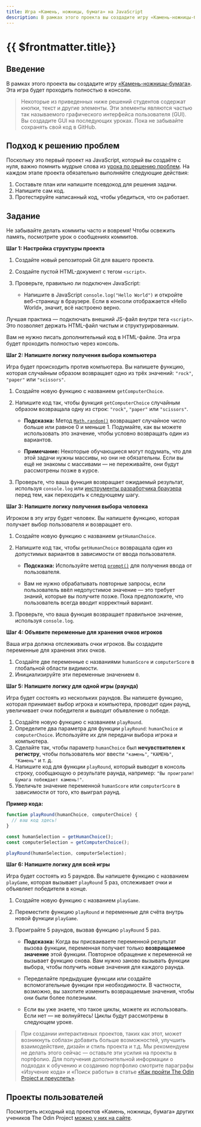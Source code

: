 ```yaml
---
title: Игра «Камень, ножницы, бумага» на JavaScript
description: В рамках этого проекта вы создадите игру «Камень-ножницы-бумага». Эта игра будет проходить полностью в консоли.
---
```


# {{ $frontmatter.title}}

## Введение

В рамках этого проекта вы создадите игру [«Камень-ножницы-бумага»](https://ru.wikipedia.org/wiki/%D0%9A%D0%B0%D0%BC%D0%B5%D0%BD%D1%8C,_%D0%BD%D0%BE%D0%B6%D0%BD%D0%B8%D1%86%D1%8B,_%D0%B1%D1%83%D0%BC%D0%B0%D0%B3%D0%B0). Эта игра будет проходить полностью в консоли.

> Некоторые из приведенных ниже решений студентов содержат кнопки, текст и другие элементы. Эти элементы являются частью так называемого графического интерфейса пользователя (GUI). Вы создадите GUI на последующих уроках. Пока не забывайте сохранять свой код в GitHub.

## Подход к решению проблем

Поскольку это первый проект на JavaScript, который вы создаёте с нуля, важно помнить мудрые слова из [урока по решению проблем](./problem-solving.md). На каждом этапе проекта обязательно выполняйте следующие действия:

1. Составьте план или напишите псевдокод для решения задачи.
2. Напишите сам код.
3. Протестируйте написанный код, чтобы убедиться, что он работает.

## Задание

Не забывайте делать коммиты часто и вовремя! Чтобы освежить память, посмотрите урок о сообщениях коммитов.

**Шаг 1: Настройка структуры проекта**

1. Создайте новый репозиторий Git для вашего проекта.
2. Создайте пустой HTML-документ с тегом `<script>`.
3. Проверьте, правильно ли подключен JavaScript:

   - Напишите в JavaScript `console.log("Hello World")` и откройте веб-страницу в браузере. Если в консоли отображается «Hello World», значит, всё настроено верно.

Лучшая практика — подключать внешний JS-файл внутри тега `<script>`. Это позволяет держать HTML-файл чистым и структурированным.

Вам не нужно писать дополнительный код в HTML-файле. Эта игра будет проходить полностью через консоль.

**Шаг 2: Напишите логику получения выбора компьютера**

Игра будет происходить против компьютера. Вы напишете функцию, которая случайным образом возвращает одно из трёх значений: `"rock"`, `"paper"` или `"scissors"`.

1. Создайте новую функцию с названием `getComputerChoice`.
2. Напишите код так, чтобы функция `getComputerChoice` случайным образом возвращала одну из строк: `"rock"`, `"paper"` или `"scissors"`.

   - **Подсказка:** Метод [`Math.random()`](https://doka.guide/js/math-random/) возвращает случайное число больше или равное 0 и меньше 1. Подумайте, как вы можете использовать это значение, чтобы условно возвращать один из вариантов.

   - **Примечание:** Некоторые обучающиеся могут подумать, что для этой задачи нужны массивы, но они не обязательны. Если вы ещё не знакомы с массивами — не переживайте, они будут рассмотрены позже в курсе.

3. Проверьте, что ваша функция возвращает ожидаемый результат, используя `console.log` или [инструменты разработчика браузера](./javascript-developer-tools.md) перед тем, как переходить к следующему шагу.

**Шаг 3: Напишите логику получения выбора человека**

Игроком в эту игру будет человек. Вы напишете функцию, которая получает выбор пользователя и возвращает его.

1. Создайте новую функцию с названием `getHumanChoice`.
2. Напишите код так, чтобы `getHumanChoice` возвращала один из допустимых вариантов в зависимости от ввода пользователя.

   - **Подсказка:** Используйте метод [`prompt()`](https://doka.guide/js/prompt/) для получения ввода от пользователя.

   - Вам не нужно обрабатывать повторные запросы, если пользователь ввёл недопустимое значение — это требует знаний, которые вы получите позже. Пока предположите, что пользователь всегда вводит корректный вариант.

3. Проверьте, что ваша функция возвращает правильное значение, используя `console.log`.

**Шаг 4: Объявите переменные для хранения очков игроков**

Ваша игра должна отслеживать очки игроков. Вы создадите переменные для хранения этих очков.

1. Создайте две переменные с названиями `humanScore` и `computerScore` в глобальной области видимости.
2. Инициализируйте эти переменные значением `0`.

**Шаг 5: Напишите логику для одной игры (раунда)**

Игра будет состоять из нескольких раундов. Вы напишете функцию, которая принимает выбор игрока и компьютера, проводит один раунд, увеличивает очки победителя и выводит объявление о победе.

1. Создайте новую функцию с названием `playRound`.
2. Определите два параметра для функции `playRound`: `humanChoice` и `computerChoice`. Используйте их для передачи выбора игрока и компьютера.
3. Сделайте так, чтобы параметр `humanChoice` был **нечувствителен к регистру**, чтобы пользователь мог ввести `"камень"`, `"КАМЕНЬ"`, `"Камень"` и т. д.
4. Напишите код для функции `playRound`, который выводит в консоль строку, сообщающую о результате раунда, например: `"Вы проиграли! Бумага побеждает камень!"`.
5. Увеличьте значение переменной `humanScore` или `computerScore` в зависимости от того, кто выиграл раунд.

**Пример кода:**

```javascript
function playRound(humanChoice, computerChoice) {
  // ваш код здесь!
}

const humanSelection = getHumanChoice();
const computerSelection = getComputerChoice();

playRound(humanSelection, computerSelection);
```

**Шаг 6: Напишите логику для всей игры**

Игра будет состоять из 5 раундов. Вы напишете функцию с названием `playGame`, которая вызывает `playRound` 5 раз, отслеживает очки и объявляет победителя в конце.

1. Создайте новую функцию с названием `playGame`.
2. Переместите функцию `playRound` и переменные для счёта внутрь новой функции `playGame`.
3. Проиграйте 5 раундов, вызвав функцию `playRound` 5 раз.

   - **Подсказка:** Когда вы присваиваете переменной результат вызова функции, переменная получает только **возвращаемое значение** этой функции. Повторное обращение к переменной не вызывает функцию снова. Вам нужно заново вызывать функции выбора, чтобы получить новые значения для каждого раунда.

   - Переделайте предыдущие функции или создайте вспомогательные функции при необходимости. В частности, возможно, вы захотите изменить возвращаемые значения, чтобы они были более полезными.

   - Если вы уже знаете, что такое циклы, можете их использовать. Если нет — не волнуйтесь! Циклы будут рассмотрены в следующем уроке.

> При создании интерактивных проектов, таких как этот, может возникнуть соблазн добавить больше возможностей, улучшить взаимодействие, дизайн и стиль проекта и т.д. Мы рекомендуем не делать этого сейчас — оставьте эти усилия на проекты в портфолио. Для получения дополнительной информации о подходах к обучению и созданию портфолио смотрите параграфы «Изучение кода» и «Поиск работы» в статье [«Как пройти The Odin Project и преуспеть»](/odin/articles/becoming-top.md).

## Проекты пользователей  

Посмотреть исходный код проектов «Камень, ножницы, бумага» других учеников The Odin Project [можно у них на сайте](https://www.theodinproject.com/lessons/foundations-rock-paper-scissors/project_submissions).